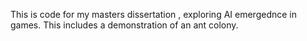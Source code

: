 This is code for my masters dissertation , exploring AI emergednce in games. This includes a demonstration of an ant colony. 
